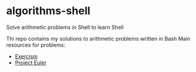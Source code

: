 # algorithms-shell

Solve arithmetic problems in Shell to learn Shell

Thi repo contains my solutions to arithmetic problems written in Bash
Main resources for problems:

- [Exercism](https://exercism.org/dashboard)
- [Project Euler](https://projecteuler.net/about)
